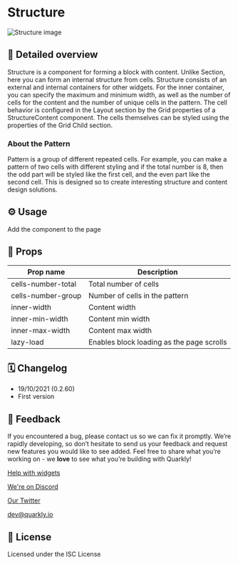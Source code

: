 # Structure

![Structure image](https://github.com/quarkly/widgets-help/raw/main/images/Structure.png)

## 📖 Detailed overview

Structure is a component for forming a block with content. Unlike Section, here you can
form an internal structure from cells. Structure consists of an external and internal
containers for other widgets. For the inner container, you can specify the maximum and
minimum width, as well as the number of cells for the content and the number of unique
cells in the pattern. The cell behavior is configured in the Layout section by the Grid
properties of a StructureContent component. The cells themselves can be styled using the
properties of the Grid Child section.

### About the Pattern

Pattern is a group of different repeated cells. For example, you can make a pattern of
two cells with different styling and if the total number is 8, then the odd part will
be styled like the first cell, and the even part like the second cell. This is designed
so to create interesting structure and content design solutions.

## ⚙️ Usage

Add the component to the page

## 🧩 Props

| Prop name          | Description                               |
|--------------------|-------------------------------------------|
| cells-number-total | Total number of cells                     |
| cells-number-group | Number of cells in the pattern            |
| inner-width        | Content width                             |
| inner-min-width    | Content min width                         |
| inner-max-width    | Content max width                         |
| lazy-load          | Enables block loading as the page scrolls |


## 🗓 Changelog

- 19/10/2021 (0.2.60)
- First version

## 📮 Feedback

If you encountered a bug, please contact us so we can fix it promptly. We’re rapidly developing, so don’t hesitate to send us your feedback and request new features you would like to see added. Feel free to share what you’re working on - we **love** to see what you’re building with Quarkly!

[Help with widgets](https://community.quarkly.io/c/requests/11)

[We're on Discord](https://discord.gg/SuF9vCMJGW)

[Our Twitter](https://twitter.com/quarklyapp)

[dev@quarkly.io](mailto:dev@quarkly.io)

## 📝 License

Licensed under the ISC License
